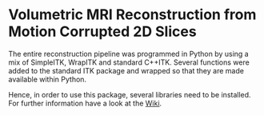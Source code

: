 # Volumetric MRI Reconstruction from Motion Corrupted 2D Slices

The entire reconstruction pipeline was programmed in Python by using a mix 
of SimpleITK, WrapITK and standard C++ITK. Several functions were added to the
standard ITK package and wrapped so that they are made available within Python.

Hence, in order to use this package, several libraries need to be installed.
For further information have a look at the 
[Wiki](https://cmiclab.cs.ucl.ac.uk/mebner/VolumetricReconstruction/wikis/home).